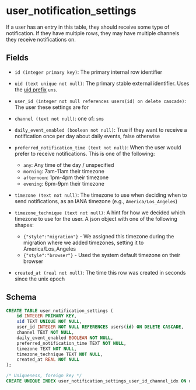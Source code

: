 # user_notification_settings

If a user has an entry in this table, they should receive some type of
notification. If they have multiple rows, they may have multiple channels
they receive notifications on.

## Fields

- `id (integer primary key)`: The primary internal row identifier
- `uid (text unique not null)`: The primary stable external identifier.
  Uses the [uid prefix](../uid_prefixes.md) `uns`.
- `user_id (integer not null references users(id) on delete cascade)`:
  The user these settings are for
- `channel (text not null)`: one of: `sms`
- `daily_event_enabled (boolean not null)`: True if they want
  to receive a notification once per day about daily events, false
  otherwise
- `preferred_notification_time (text not null)`: When the user would
  prefer to receive notifications. This is one of the following:
  - `any`: Any time of the day / unspecified
  - `morning`: 7am-11am their timezone
  - `afternoon`: 1pm-4pm their timezone
  - `evening`: 6pm-9pm their timezone
- `timezone (text not null)`: The timezone to use when deciding when to
  send notifications, as an IANA timezone (e.g., `America/Los_Angeles`)
- `timezone_technique (text not null)`: A hint for how we decided which
  timezone to use for the user. A json object with one of the following
  shapes:

  - `{"style":"migration"}` - We assigned this timezone during the migration
    where we added timezones, setting it to America/Los_Angeles
  - `{"style":"browser"}` - Used the system default timezone on their browser

- `created_at (real not null)`: The time this row was created in
  seconds since the unix epoch

## Schema

```sql
CREATE TABLE user_notification_settings (
    id INTEGER PRIMARY KEY,
    uid TEXT UNIQUE NOT NULL,
    user_id INTEGER NOT NULL REFERENCES users(id) ON DELETE CASCADE,
    channel TEXT NOT NULL,
    daily_event_enabled BOOLEAN NOT NULL,
    preferred_notification_time TEXT NOT NULL,
    timezone TEXT NOT NULL,
    timezone_technique TEXT NOT NULL,
    created_at REAL NOT NULL
);

/* Uniqueness, foreign key */
CREATE UNIQUE INDEX user_notification_settings_user_id_channel_idx ON user_notification_settings(user_id, channel);
```
